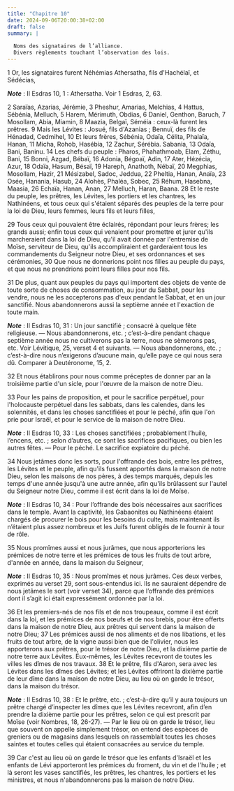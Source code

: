 ```yaml
---
title: "Chapitre 10"
date: 2024-09-06T20:00:38+02:00
draft: false
summary: |
  
  Noms des signataires de l’alliance.
  Divers règlements touchant l’observation des lois.
---
```



1 Or, les signataires furent Néhémias Athersatha, fils d'Hachélaï, et Sédécias,

***Note*** :  II Esdras 10, 1 : Athersatha. Voir 1 Esdras, 2, 63.


2 Saraïas, Azarias, Jérémie, 3 Pheshur, Amarias, Melchias, 4 Hattus, Sébénia, Melluch, 5 Harem, Mérimuth, Obdias, 6 Daniel, Genthon, Baruch, 7 Mosollam, Abia, Miamin, 8 Maazia, Belgaï, Séméia : ceux-là furent les prêtres. 9 Mais les Lévites : Josué, fils d'Azanias ; Bennuï, des fils de Hénadad, Cedmihel, 10 Et leurs frères, Sébénia, Odaïa, Célita, Phalaïa, Hanan, 11 Micha, Rohob, Hasébia, 12 Zachur, Sérébia. Sabania, 13 Odaïa, Bani, Baninu. 14 Les chefs du peuple : Pharos, Phahathmoab, Elam, Zéthu, Bani, 15 Bonni, Azgad, Bébaï, 16 Adonia, Bégoaï, Adin, 17 Ater, Hézécia, Azur, 18 Odaïa, Hasum, Bésaï, 19 Hareph, Anathoth, Nébaï, 20 Megphias, Mosollam, Hazir, 21 Mésizabel, Sadoc, Jeddua, 22 Pheltia, Hanan, Anaïa, 23 Osée, Hanania, Hasub, 24 Alohès, Phaléa, Sobec, 25 Réhum, Hasebna, Maasia, 26 Echaïa, Hanan, Anan, 27 Melluch, Haran, Baana. 28 Et le reste du peuple, les prêtres, les Lévites, les portiers et les chantres, les Nathinéens, et tous ceux qui s'étaient séparés des peuples de la terre pour la loi de Dieu, leurs femmes, leurs
fils et leurs filles,


29 Tous ceux qui pouvaient être éclairés, répondant pour leurs frères; les grands aussi; enfin tous ceux qui venaient pour promettre et jurer qu'ils marcheraient dans la loi de Dieu, qu'il avait donnée par l'entremise de Moïse, serviteur de Dieu, qu'ils accompliraient et garderaient tous les commandements du Seigneur notre Dieu, et ses ordonnances et ses cérémonies, 30 Que nous ne donnerions point nos filles au peuple du pays, et que nous ne prendrions point leurs filles pour nos fils.


31 De plus, quant aux peuples du pays qui importent des objets de vente de toute sorte de choses de consommation, au jour du Sabbat, pour les vendre, nous ne les accepterons pas d'eux pendant le Sabbat, et en un jour sanctifié. Nous abandonnerons aussi la septième année et l'exaction de toute main.

***Note*** :  II Esdras 10, 31 : Un jour sanctifié ; consacré à quelque fête religieuse. ― Nous abandonnerons, etc. ; c’est-à-dire pendant chaque septième année nous ne cultiverons pas la terre, nous ne sèmerons pas, etc. Voir Lévitique, 25, verset 4 et suivants. ― Nous abandonnerons, etc. ; c’est-à-dire nous n’exigerons d’aucune main, qu’elle paye ce qui nous sera dû. Comparer à Deutéronome, 15, 2.

32 Et nous établirons pour nous comme préceptes de donner par an la troisième partie d'un sicle, pour l'œuvre de la maison de notre Dieu.


33 Pour les pains de proposition, et pour le sacrifice perpétuel, pour l'holocauste perpétuel dans les sabbats, dans les calendes, dans les solennités, et dans les choses sanctifiées et pour le péché, afin que l'on prie pour Israël, et pour le service de la maison de notre Dieu.

***Note*** :  II Esdras 10, 33 : Les choses sanctifiées ; probablement l’huile, l’encens, etc. ; selon d’autres, ce sont les sacrifices pacifiques, ou bien les autres fêtes. ― Pour le péché. Le sacrifice expiatoire du péché.

34 Nous jetâmes donc les sorts, pour l'offrande des bois, entre les prêtres, les Lévites et le peuple, afin qu'ils fussent apportés dans la maison de notre Dieu, selon les maisons de nos pères, à des temps marqués, depuis les temps d'une année jusqu'à une autre année, afin qu'ils brûlassent sur l'autel du Seigneur notre Dieu, comme il est écrit dans la loi de Moïse.

***Note*** :  II Esdras 10, 34 : Pour l’offrande des bois nécessaires aux sacrifices dans le temple. Avant la captivité, les Gabaonites ou Nathinéens étaient chargés de procurer le bois pour les besoins du culte, mais maintenant ils n’étaient plus assez nombreux et les Juifs furent obligés de le fournir à tour de rôle.


35 Nous promîmes aussi et nous jurâmes, que nous apporterions les prémices de notre terre et les prémices de tous les fruits de tout arbre, d'année en année, dans la maison du Seigneur,

***Note*** :  II Esdras 10, 35 : Nous promîmes et nous jurâmes. Ces deux verbes, exprimés au verset 29, sont sous-entendus ici. Ils ne sauraient dépendre de nous jetâmes le sort (voir verset 34), parce que l’offrande des prémices dont il s’agit ici était expressément ordonnée par la loi.

36 Et les premiers-nés de nos fils et de nos troupeaux, comme il est écrit dans la loi, et les prémices de nos bœufs et de nos brebis, pour être offerts dans la maison de notre Dieu, aux prêtres qui servent dans la maison de notre Dieu; 37 Les prémices aussi de nos aliments et de nos libations, et les fruits de tout arbre, de la vigne aussi bien que de l'olivier, nous les apporterons aux prêtres, pour le trésor de notre Dieu, et la dixième partie de notre terre aux Lévites. Eux-mêmes, les Lévites recevront de toutes les villes les dîmes de nos travaux. 38 Et le prêtre, fils d'Aaron, sera avec les Lévites dans les dîmes des Lévites; et les Lévites offriront la dixième partie de leur dîme dans la maison de notre Dieu, au lieu où on garde le trésor, dans la maison du trésor.

***Note*** :  II Esdras 10, 38 : Et le prêtre, etc. ; c’est-à-dire qu’il y aura toujours un prêtre chargé d’inspecter les dîmes que les Lévites recevront, afin d’en prendre la dixième partie pour les prêtres, selon ce qui est prescrit par Moïse (voir Nombres, 18, 26-27). ― Par le lieu où on garde le trésor, lieu que souvent on appelle simplement trésor, on entend des espèces de greniers ou de magasins dans lesquels on rassemblait toutes les choses saintes et toutes celles qui étaient consacrées au service du temple.

39 Car c'est au lieu où on garde le trésor que les enfants d'Israël et les enfants de Lévi apporteront les prémices du froment, du vin et de l'huile ; et là seront les vases sanctifiés, les prêtres, les chantres, les portiers et les ministres, et nous n'abandonnerons pas la maison de notre Dieu.


